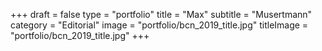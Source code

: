 +++
draft = false
type = "portfolio"
title = "Max"
subtitle = "Musertmann"
category = "Editorial"
image = "portfolio/bcn_2019_title.jpg"
titleImage = "portfolio/bcn_2019_title.jpg"
+++